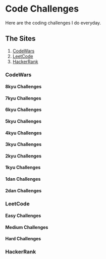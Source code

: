 # Code Challenges
Here are the coding challenges I do everyday.

## The Sites
1. [CodeWars]()
2. [LeetCode]()
3. [HackerRank]()

### CodeWars
#### 8kyu Challenges

#### 7kyu Challenges

#### 6kyu Challenges

#### 5kyu Challenges

#### 4kyu Challenges

#### 3kyu Challenges

#### 2kyu Challenges

#### 1kyu Challenges

#### 1dan Challenges

#### 2dan Challenges


### LeetCode
#### Easy Challenges

#### Medium Challenges

#### Hard Challenges


### HackerRank


<!-- # Grind75 Solutions & Resources: JavaScript

As I work through this list I figure I would make a GitHub repo with my solutions along with articles and videos that relate to the problems that I've found helpful.

## The problems

### Easy

1. [Two Sum #1](https://github.com/curtisbarnard/leetcode-grind75-javascript/blob/main/easy/twosum-1.md)
2. [Valid Parentheses #20](https://github.com/curtisbarnard/leetcode-grind75-javascript/blob/main/easy/valid-parentheses-20.md)
3. [Merge Two Sorted Lists #21](https://github.com/curtisbarnard/leetcode-grind75-javascript/blob/main/easy/merge-two-sorted-lists-21.md)
4. [Best Time to Buy and Sell Stock #121](https://github.com/curtisbarnard/leetcode-grind75-javascript/blob/main/easy/buy-sell-stock-121.md)
5. [Valid Palindrome #125](https://github.com/curtisbarnard/leetcode-grind75-javascript/blob/main/easy/valid-palindrome-125.md)
6. [Invert Binary Tree #226](https://github.com/curtisbarnard/leetcode-grind75-javascript/blob/main/easy/invert-binary-tree-226.md)
7. [Valid Anagram #242](https://github.com/curtisbarnard/leetcode-grind75-javascript/blob/main/easy/valid-anagram-242.md)
8. [Binary Search #704](https://github.com/curtisbarnard/leetcode-grind75-javascript/blob/main/easy/binary-search-704.md)
9. [Flood Fill #733](https://github.com/curtisbarnard/leetcode-grind75-javascript/blob/main/easy/flood-fill-733.md)
10. [Lowest Common Ancestor of a Binary Search Tree #235](https://github.com/curtisbarnard/leetcode-grind75-javascript/blob/main/easy/lowest-common-ancestor-235.md)
11. [Balanced Binary Tree #110](https://github.com/curtisbarnard/leetcode-grind75-javascript/blob/main/easy/balanced-binary-tree-110.md)
12. [Linked List Cycle #141](https://github.com/curtisbarnard/leetcode-grind75-javascript/blob/main/easy/linked-list-cycle-141.md)
13. [Implement Queue using Stacks #232](https://github.com/curtisbarnard/leetcode-grind75-javascript/blob/main/easy/implement-queue-stacks-232.md)
14. [First Bad Version #278](https://github.com/curtisbarnard/leetcode-grind75-javascript/blob/main/easy/first-bad-version-278.md)
15. [Ransom Note #383](https://github.com/curtisbarnard/leetcode-grind75-javascript/blob/main/easy/ransom-note-383.md)
16. [Climbing Stairs #70](https://github.com/curtisbarnard/leetcode-grind75-javascript/blob/main/easy/climbing-stairs-70.md)
17. [Longest Palindrome #409](https://github.com/curtisbarnard/leetcode-grind75-javascript/blob/main/easy/longest-palindrome-409.md)
18. [Reverse Linked List #206](https://github.com/curtisbarnard/leetcode-grind75-javascript/blob/main/easy/reverse-linked-list-206.md)
19. [Majority Element #169](https://github.com/curtisbarnard/leetcode-grind75-javascript/blob/main/easy/majority-element-169.md)
20. [Add Binary #67](https://github.com/curtisbarnard/leetcode-grind75-javascript/blob/main/easy/add-binary-67.md)
21. [Diameter of Binary Tree #543](https://github.com/curtisbarnard/leetcode-grind75-javascript/blob/main/easy/diameter-binary-tree-543.md)
22. [Middle of the Linked List #876](https://github.com/curtisbarnard/leetcode-grind75-javascript/blob/main/easy/middle-linked-list-876.md)
23. [Maximum Depth of Binary Tree #104](https://github.com/curtisbarnard/leetcode-grind75-javascript/blob/main/easy/depth-binary-tree-104.md)
24. [Contains Duplicate #217](https://github.com/curtisbarnard/leetcode-grind75-javascript/blob/main/easy/contains-duplicate-217.md)

### Medium

25. [Maximum Subarray #53](https://github.com/curtisbarnard/leetcode-grind75-javascript/blob/main/medium/maximum-subarray-53.md)
26. [Insert Interval #57](https://github.com/curtisbarnard/leetcode-grind75-javascript/blob/main/medium/insert-interval-57.md)
27. [01 Matrix #542](https://github.com/curtisbarnard/leetcode-grind75-javascript/blob/main/medium/01-matrix-542.md)
28. [K Closest Points to Origin #973](https://github.com/curtisbarnard/leetcode-grind75-javascript/blob/main/medium/k-closest-origin-973.md)
29. [Longest Substring Without Repeating Characters #3](https://github.com/curtisbarnard/leetcode-grind75-javascript/blob/main/medium/longest-substring-3.md)
30. [3Sum #15](https://github.com/curtisbarnard/leetcode-grind75-javascript/blob/main/medium/3Sum-15.md)
31. [Binary Tree Level Order Traversal #102](https://github.com/curtisbarnard/leetcode-grind75-javascript/blob/main/medium/binary-tree-level-102.md)
32. [Clone Graph #133](https://github.com/curtisbarnard/leetcode-grind75-javascript/blob/main/medium/clone-graph-133.md)
33. [Evaluate Reverse Polish Notation #150](https://github.com/curtisbarnard/leetcode-grind75-javascript/blob/main/medium/polish-notation-150.md)
34. [Course Schedule #207](https://github.com/curtisbarnard/leetcode-grind75-javascript/blob/main/medium/course-schedule-207.md)
35. [Implement Trie (Prefix Tree) #208](https://github.com/curtisbarnard/leetcode-grind75-javascript/blob/main/medium/implement-trie-208.md)
36. [Coin Change #322](https://github.com/curtisbarnard/leetcode-grind75-javascript/blob/main/medium/coin-change-322.md)
37. [Product of Array Except Self #238](https://github.com/curtisbarnard/leetcode-grind75-javascript/blob/main/medium/product-of-array-238.md)
38. [Min Stack #155](https://github.com/curtisbarnard/leetcode-grind75-javascript/blob/main/medium/min-stack-155.md)
39. [Validate Binary Search Tree #98](https://github.com/curtisbarnard/leetcode-grind75-javascript/blob/main/medium/validate-binary-tree-98.md)
40. [Number of Islands #200](https://github.com/curtisbarnard/leetcode-grind75-javascript/blob/main/medium/number-of-islands-200.md)
41. [Rotting Oranges #994](https://github.com/curtisbarnard/leetcode-grind75-javascript/blob/main/medium/rotting-oranges-994.md)
42. [Search in Rotated Sorted Array #33](https://github.com/curtisbarnard/leetcode-grind75-javascript/blob/main/medium/search-rotated-array-33.md)
43. [Combination Sum #39](https://github.com/curtisbarnard/leetcode-grind75-javascript/blob/main/medium/combination-sum-39.md)
44. Permutations #46
45. [Merge Intervals #56](https://github.com/curtisbarnard/leetcode-grind75-javascript/blob/main/medium/merge-intervals-56.md)
46. Lowest Common Ancestor of a Binary Tree #236
47. Time Based Key-Value Store #981
48. Accounts Merge #721
49. Sort Colors #75
50. Word Break #139
51. Partition Equal Subset Sum #416
52. String to Integer (atoi) #8
53. Spiral Matrix #54
54. Subsets #78
55. Binary Tree Right Side View #199
56. Longest Palindromic Substring #5
57. Unique Paths #62
58. Construct Binary Tree from Preorder and Inorder Traversal #105
59. Container With Most Water #11
60. Letter Combinations of a Phone Number #17
61. Word Search #79
62. Find All Anagrams in a String #438
63. Minimum Height Trees #310
64. Task Scheduler #621
65. [LRU Cache #146](https://github.com/curtisbarnard/leetcode-grind75-javascript/blob/main/medium/lru-cache-146.md)
66. Kth Smallest Element in a BST #230

### Hard

67. Minimum Window Substring #76
68. Serialize and Deserialize Binary Tree #297
69. Trapping Rain Water #42
70. Find Median from Data Stream #295
71. Word Ladder #127
72. Basic Calculator #224
73. Maximum Profit in Job Scheduling #1235
74. [Merge k Sorted Lists #23](https://github.com/curtisbarnard/leetcode-grind75-javascript/blob/main/hard/k-sorted-list-23.md)
75. Largest Rectangle in Histogram #84

## Data Structures

In order to practice with similar data structures I'll be placing each problem in the categories below, along with some similar problems nested below to help practice with those data structures.

### Array

- [Two Sum #1](https://github.com/curtisbarnard/leetcode-grind75-javascript/blob/main/easy/twosum-1.md)
- [Best Time to Buy and Sell Stock #121](https://github.com/curtisbarnard/leetcode-grind75-javascript/blob/main/easy/buy-sell-stock-121.md)
- [Binary Search #704](https://github.com/curtisbarnard/leetcode-grind75-javascript/blob/main/easy/binary-search-704.md)
- [Flood Fill #733](https://github.com/curtisbarnard/leetcode-grind75-javascript/blob/main/easy/flood-fill-733.md)
- [Maximum Subarray #53](https://github.com/curtisbarnard/leetcode-grind75-javascript/blob/main/medium/maximum-subarray-53.md)
- [Majority Element #169](https://github.com/curtisbarnard/leetcode-grind75-javascript/blob/main/easy/majority-element-169.md)
- [Contains Duplicate #217](https://github.com/curtisbarnard/leetcode-grind75-javascript/blob/main/easy/contains-duplicate-217.md)
- [K Closest Points to Origin #973](https://github.com/curtisbarnard/leetcode-grind75-javascript/blob/main/medium/k-closest-origin-973.md)
- [Insert Interval #57](https://github.com/curtisbarnard/leetcode-grind75-javascript/blob/main/medium/insert-interval-57.md)
- [01 Matrix #542](https://github.com/curtisbarnard/leetcode-grind75-javascript/blob/main/medium/01-matrix-542.md)
- [3Sum #15](https://github.com/curtisbarnard/leetcode-grind75-javascript/blob/main/medium/3Sum-15.md)
- [Merge Intervals #56](https://github.com/curtisbarnard/leetcode-grind75-javascript/blob/main/medium/merge-intervals-56.md)
- [Evaluate Reverse Polish Notation #150](https://github.com/curtisbarnard/leetcode-grind75-javascript/blob/main/medium/polish-notation-150.md)
- [Maximum Units on a Truck #1710](https://github.com/curtisbarnard/leetcode-grind75-javascript/blob/main/easy/max-units-truck-1710.md)
- [Meeting Rooms II](https://github.com/curtisbarnard/leetcode-grind75-javascript/blob/main/medium/meeting-rooms-ii-253.md)
- [Coin Change #322](https://github.com/curtisbarnard/leetcode-grind75-javascript/blob/main/medium/coin-change-322.md)
- [Product of Array Except Self #238](https://github.com/curtisbarnard/leetcode-grind75-javascript/blob/main/medium/product-of-array-238.md)
- [Number of Islands #200](https://github.com/curtisbarnard/leetcode-grind75-javascript/blob/main/medium/number-of-islands-200.md)
- [Rotting Oranges #994](https://github.com/curtisbarnard/leetcode-grind75-javascript/blob/main/medium/rotting-oranges-994.md)
- [Search in Rotated Sorted Array #33](https://github.com/curtisbarnard/leetcode-grind75-javascript/blob/main/medium/search-rotated-array-33.md)
- [Combination Sum #39](https://github.com/curtisbarnard/leetcode-grind75-javascript/blob/main/medium/combination-sum-39.md)
- [Trapping Rain Water #42](https://github.com/curtisbarnard/leetcode-grind75-javascript/blob/main/hard/trapping-rain-42.md)

### Queue

- [Invert Binary Tree #226](https://github.com/curtisbarnard/leetcode-grind75-javascript/blob/main/easy/invert-binary-tree-226.md)
- [Flood Fill #733](https://github.com/curtisbarnard/leetcode-grind75-javascript/blob/main/easy/flood-fill-733.md)
- [Implement Queue using Stacks #232](https://github.com/curtisbarnard/leetcode-grind75-javascript/blob/main/easy/implement-queue-stacks-232.md)
- [Maximum Depth of Binary Tree #104](https://github.com/curtisbarnard/leetcode-grind75-javascript/blob/main/easy/depth-binary-tree-104.md)
- [Binary Tree Level Order Traversal #102](https://github.com/curtisbarnard/leetcode-grind75-javascript/blob/main/medium/binary-tree-level-102.md)
- [Coin Change #322](https://github.com/curtisbarnard/leetcode-grind75-javascript/blob/main/medium/coin-change-322.md)
- [Number of Islands #200](https://github.com/curtisbarnard/leetcode-grind75-javascript/blob/main/medium/number-of-islands-200.md)
- [Rotting Oranges #994](https://github.com/curtisbarnard/leetcode-grind75-javascript/blob/main/medium/rotting-oranges-994.md)

### Stack

- [Valid Parentheses #20](https://github.com/curtisbarnard/leetcode-grind75-javascript/blob/main/easy/valid-parentheses-20.md)
- [Invert Binary Tree #226](https://github.com/curtisbarnard/leetcode-grind75-javascript/blob/main/easy/invert-binary-tree-226.md)
- [Flood Fill #733](https://github.com/curtisbarnard/leetcode-grind75-javascript/blob/main/easy/flood-fill-733.md)
- [Implement Queue using Stacks #232](https://github.com/curtisbarnard/leetcode-grind75-javascript/blob/main/easy/implement-queue-stacks-232.md)
- [Maximum Depth of Binary Tree #104](https://github.com/curtisbarnard/leetcode-grind75-javascript/blob/main/easy/depth-binary-tree-104.md)
- [Evaluate Reverse Polish Notation #150](https://github.com/curtisbarnard/leetcode-grind75-javascript/blob/main/medium/polish-notation-150.md)
- [Min Stack #155](https://github.com/curtisbarnard/leetcode-grind75-javascript/blob/main/medium/min-stack-155.md)
- [Validate Binary Search Tree #98](https://github.com/curtisbarnard/leetcode-grind75-javascript/blob/main/medium/validate-binary-tree-98.md)
- [Number of Islands #200](https://github.com/curtisbarnard/leetcode-grind75-javascript/blob/main/medium/number-of-islands-200.md)

### Linked Lists

- [Merge Two Sorted Lists #21](https://github.com/curtisbarnard/leetcode-grind75-javascript/blob/main/easy/merge-two-sorted-lists-21.md)
- [Convert Binary Number in a Linked List to Integer #1290](https://github.com/curtisbarnard/leetcode-grind75-javascript/blob/main/easy/binary-linked-list-1290.md)
- [Linked List Cycle #141](https://github.com/curtisbarnard/leetcode-grind75-javascript/blob/main/easy/linked-list-cycle-141.md)
- [Reverse Linked List #206](https://github.com/curtisbarnard/leetcode-grind75-javascript/blob/main/easy/reverse-linked-list-206.md)
- [Middle of the Linked List #876](https://github.com/curtisbarnard/leetcode-grind75-javascript/blob/main/easy/middle-linked-list-876.md)
- [LRU Cache #146](https://github.com/curtisbarnard/leetcode-grind75-javascript/blob/main/medium/lru-cache-146.md)
- [Merge k Sorted Lists #23](https://github.com/curtisbarnard/leetcode-grind75-javascript/blob/main/hard/k-sorted-list-23.md)

### Hash Table

- [Two Sum #1](https://github.com/curtisbarnard/leetcode-grind75-javascript/blob/main/easy/twosum-1.md)
- [Valid Parentheses #20](https://github.com/curtisbarnard/leetcode-grind75-javascript/blob/main/easy/valid-parentheses-20.md)
- [Valid Anagram #242](https://github.com/curtisbarnard/leetcode-grind75-javascript/blob/main/easy/valid-anagram-242.md)
- [Linked List Cycle #141](https://github.com/curtisbarnard/leetcode-grind75-javascript/blob/main/easy/linked-list-cycle-141.md)
- [Ransom Note #383](https://github.com/curtisbarnard/leetcode-grind75-javascript/blob/main/easy/ransom-note-383.md)
- [Climbing Stairs #70](https://github.com/curtisbarnard/leetcode-grind75-javascript/blob/main/easy/climbing-stairs-70.md)
- [Longest Palindrome #409](https://github.com/curtisbarnard/leetcode-grind75-javascript/blob/main/easy/longest-palindrome-409.md)
- [Majority Element #169](https://github.com/curtisbarnard/leetcode-grind75-javascript/blob/main/easy/majority-element-169.md)
- [Contains Duplicate #217](https://github.com/curtisbarnard/leetcode-grind75-javascript/blob/main/easy/contains-duplicate-217.md)
- [Longest Substring Without Repeating Characters #3](https://github.com/curtisbarnard/leetcode-grind75-javascript/blob/main/medium/longest-substring-3.md)
- [3Sum #15](https://github.com/curtisbarnard/leetcode-grind75-javascript/blob/main/medium/3Sum-15.md)
- [Clone Graph #133](https://github.com/curtisbarnard/leetcode-grind75-javascript/blob/main/medium/clone-graph-133.md)
- [LRU Cache #146](https://github.com/curtisbarnard/leetcode-grind75-javascript/blob/main/medium/lru-cache-146.md)
- [Implement Trie (Prefix Tree) #208](https://github.com/curtisbarnard/leetcode-grind75-javascript/blob/main/medium/implement-trie-208.md)

### Binary Tree

- [Invert Binary Tree #226](https://github.com/curtisbarnard/leetcode-grind75-javascript/blob/main/easy/invert-binary-tree-226.md)
- [Lowest Common Ancestor of a Binary Search Tree #235](https://github.com/curtisbarnard/leetcode-grind75-javascript/blob/main/easy/lowest-common-ancestor-235.md)
- [Balanced Binary Tree #110](https://github.com/curtisbarnard/leetcode-grind75-javascript/blob/main/easy/balanced-binary-tree-110.md)
- [Diameter of Binary Tree #543](https://github.com/curtisbarnard/leetcode-grind75-javascript/blob/main/easy/diameter-binary-tree-543.md)
- [Maximum Depth of Binary Tree #104](https://github.com/curtisbarnard/leetcode-grind75-javascript/blob/main/easy/depth-binary-tree-104.md)
- [Binary Tree Level Order Traversal #102](https://github.com/curtisbarnard/leetcode-grind75-javascript/blob/main/medium/binary-tree-level-102.md)
- [Validate Binary Search Tree #98](https://github.com/curtisbarnard/leetcode-grind75-javascript/blob/main/medium/validate-binary-tree-98.md)

### Graph

- [Clone Graph #133](https://github.com/curtisbarnard/leetcode-grind75-javascript/blob/main/medium/clone-graph-133.md)
- [Number of Provinces #547](https://github.com/curtisbarnard/leetcode-grind75-javascript/blob/main/medium/number-of-provinces-547.md)
- [Course Schedule #207](https://github.com/curtisbarnard/leetcode-grind75-javascript/blob/main/medium/course-schedule-207.md)

### Heap

- [K Closest Points to Origin #973](https://github.com/curtisbarnard/leetcode-grind75-javascript/blob/main/medium/k-closest-origin-973.md)
- [Meeting Rooms II](https://github.com/curtisbarnard/leetcode-grind75-javascript/blob/main/medium/meeting-rooms-ii-253.md)

### Trie

- [Implement Trie (Prefix Tree) #208](https://github.com/curtisbarnard/leetcode-grind75-javascript/blob/main/medium/implement-trie-208.md)

## Algorithm Patterns

Within the problems above there are several patterns that often occur. I plan to categorize each problem such that if you are having problem with a particular pattern you can look for other similar problems that use the same pattern.

### Two Pointers

- [Best Time to Buy and Sell Stock #121](https://github.com/curtisbarnard/leetcode-grind75-javascript/blob/main/easy/buy-sell-stock-121.md)
- [Valid Palindrome #125](https://github.com/curtisbarnard/leetcode-grind75-javascript/blob/main/easy/valid-palindrome-125.md)
- [Linked List Cycle #141](https://github.com/curtisbarnard/leetcode-grind75-javascript/blob/main/easy/linked-list-cycle-141.md)
- [Reverse Linked List #206](https://github.com/curtisbarnard/leetcode-grind75-javascript/blob/main/easy/reverse-linked-list-206.md)
- [Middle of the Linked List #876](https://github.com/curtisbarnard/leetcode-grind75-javascript/blob/main/easy/middle-linked-list-876.md)
- [Contains Duplicate #217](https://github.com/curtisbarnard/leetcode-grind75-javascript/blob/main/easy/contains-duplicate-217.md)
- [3Sum #15](https://github.com/curtisbarnard/leetcode-grind75-javascript/blob/main/medium/3Sum-15.md)
- [Meeting Rooms II](https://github.com/curtisbarnard/leetcode-grind75-javascript/blob/main/medium/meeting-rooms-ii-253.md)
- [Trapping Rain Water #42](https://github.com/curtisbarnard/leetcode-grind75-javascript/blob/main/hard/trapping-rain-42.md)

### Sliding Window

- [Longest Substring Without Repeating Characters #3](https://github.com/curtisbarnard/leetcode-grind75-javascript/blob/main/medium/longest-substring-3.md)

### Binary Search

- [First Bad Version #278](https://github.com/curtisbarnard/leetcode-grind75-javascript/blob/main/easy/first-bad-version-278.md)
- [Search in Rotated Sorted Array #33](https://github.com/curtisbarnard/leetcode-grind75-javascript/blob/main/medium/search-rotated-array-33.md)

### Breadth First Search

- [Invert Binary Tree #226](https://github.com/curtisbarnard/leetcode-grind75-javascript/blob/main/easy/invert-binary-tree-226.md)
- [Flood Fill #733](https://github.com/curtisbarnard/leetcode-grind75-javascript/blob/main/easy/flood-fill-733.md)
- [Maximum Depth of Binary Tree #104](https://github.com/curtisbarnard/leetcode-grind75-javascript/blob/main/easy/depth-binary-tree-104.md)
- [01 Matrix #542](https://github.com/curtisbarnard/leetcode-grind75-javascript/blob/main/medium/01-matrix-542.md)
- [Binary Tree Level Order Traversal #102](https://github.com/curtisbarnard/leetcode-grind75-javascript/blob/main/medium/binary-tree-level-102.md)
- [Clone Graph #133](https://github.com/curtisbarnard/leetcode-grind75-javascript/blob/main/medium/clone-graph-133.md)
- [Number of Provinces #547](https://github.com/curtisbarnard/leetcode-grind75-javascript/blob/main/medium/number-of-provinces-547.md)
- [Course Schedule #207](https://github.com/curtisbarnard/leetcode-grind75-javascript/blob/main/medium/course-schedule-207.md)
- [Coin Change #322](https://github.com/curtisbarnard/leetcode-grind75-javascript/blob/main/medium/coin-change-322.md)
- [Number of Islands #200](https://github.com/curtisbarnard/leetcode-grind75-javascript/blob/main/medium/number-of-islands-200.md)
- [Rotting Oranges #994](https://github.com/curtisbarnard/leetcode-grind75-javascript/blob/main/medium/rotting-oranges-994.md)

### Depth First Search

- [Invert Binary Tree #226](https://github.com/curtisbarnard/leetcode-grind75-javascript/blob/main/easy/invert-binary-tree-226.md)
- [Flood Fill #733](https://github.com/curtisbarnard/leetcode-grind75-javascript/blob/main/easy/flood-fill-733.md)
- [Lowest Common Ancestor of a Binary Search Tree #235](https://github.com/curtisbarnard/leetcode-grind75-javascript/blob/main/easy/lowest-common-ancestor-235.md)
- [Balanced Binary Tree #110](https://github.com/curtisbarnard/leetcode-grind75-javascript/blob/main/easy/balanced-binary-tree-110.md)
- [Diameter of Binary Tree #543](https://github.com/curtisbarnard/leetcode-grind75-javascript/blob/main/easy/diameter-binary-tree-543.md)
- [Maximum Depth of Binary Tree #104](https://github.com/curtisbarnard/leetcode-grind75-javascript/blob/main/easy/depth-binary-tree-104.md)
- [Clone Graph #133](https://github.com/curtisbarnard/leetcode-grind75-javascript/blob/main/medium/clone-graph-133.md)
- [Number of Provinces #547](https://github.com/curtisbarnard/leetcode-grind75-javascript/blob/main/medium/number-of-provinces-547.md)
- [Course Schedule #207](https://github.com/curtisbarnard/leetcode-grind75-javascript/blob/main/medium/course-schedule-207.md)
- [Validate Binary Search Tree #98](https://github.com/curtisbarnard/leetcode-grind75-javascript/blob/main/medium/validate-binary-tree-98.md)
- [Number of Islands #200](https://github.com/curtisbarnard/leetcode-grind75-javascript/blob/main/medium/number-of-islands-200.md)
- [Combination Sum #39](https://github.com/curtisbarnard/leetcode-grind75-javascript/blob/main/medium/combination-sum-39.md)

### Divide & Conquer

- [Maximum Subarray #53](https://github.com/curtisbarnard/leetcode-grind75-javascript/blob/main/medium/maximum-subarray-53.md)
- [Merge k Sorted Lists #23](https://github.com/curtisbarnard/leetcode-grind75-javascript/blob/main/hard/k-sorted-list-23.md)

### Dynamic Programming

- [Maximum Subarray #53](https://github.com/curtisbarnard/leetcode-grind75-javascript/blob/main/medium/maximum-subarray-53.md)
- [01 Matrix #542](https://github.com/curtisbarnard/leetcode-grind75-javascript/blob/main/medium/01-matrix-542.md)
- [Coin Change #322](https://github.com/curtisbarnard/leetcode-grind75-javascript/blob/main/medium/coin-change-322.md)
- [Trapping Rain Water #42](https://github.com/curtisbarnard/leetcode-grind75-javascript/blob/main/hard/trapping-rain-42.md)

## Attribution

- The original Grind 75 list can be found [here](https://www.techinterviewhandbook.org/grind75) -->